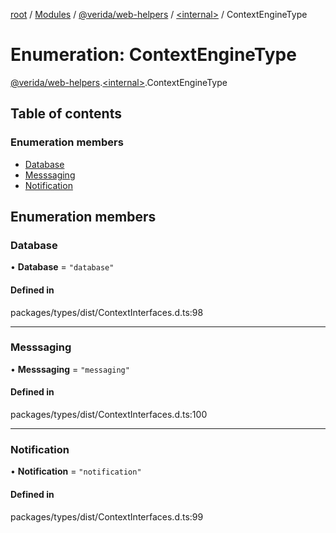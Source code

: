 [root](../README.md) / [Modules](../modules.md) / [@verida/web-helpers](../modules/verida_web_helpers.md) / [<internal\>](../modules/verida_web_helpers._internal_.md) / ContextEngineType

# Enumeration: ContextEngineType

[@verida/web-helpers](../modules/verida_web_helpers.md).[<internal\>](../modules/verida_web_helpers._internal_.md).ContextEngineType

## Table of contents

### Enumeration members

- [Database](verida_web_helpers._internal_.ContextEngineType.md#database)
- [Messsaging](verida_web_helpers._internal_.ContextEngineType.md#messsaging)
- [Notification](verida_web_helpers._internal_.ContextEngineType.md#notification)

## Enumeration members

### Database

• **Database** = `"database"`

#### Defined in

packages/types/dist/ContextInterfaces.d.ts:98

___

### Messsaging

• **Messsaging** = `"messaging"`

#### Defined in

packages/types/dist/ContextInterfaces.d.ts:100

___

### Notification

• **Notification** = `"notification"`

#### Defined in

packages/types/dist/ContextInterfaces.d.ts:99
